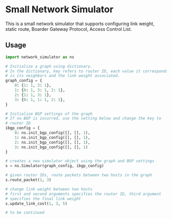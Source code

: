 # Small Network Simulator

This is a small network simulator that supports configuring link weight, static route, Boarder Gateway Protocol, Access Control List.

## Usage
```python
import network_simulator as ns

# Initialize a graph using dictionary.
# In the dictionary, key refers to router ID, each value it corresponds to 
# is its neighbors and the link weight associated.
graph_config = {
    0: {1: 1, 3: 1},
    1: {0: 1, 3: 1, 2: 1},
    2: {1: 1, 3: 1},
    3: {0: 1, 1: 1, 2: 1},
}

# Initialize BGP settings of the graph
# If no BGP is incurred, use the setting below and change the key to 
# router ID
ibgp_config = {
    0: ns.init_bgp_config([], [], 1),
    1: ns.init_bgp_config([], [], 1),
    2: ns.init_bgp_config([], [], 1),
    3: ns.init_bgp_config([], [], 1)
}

# creates a new simulator object using the graph and BGP settings
s = ns.Simulator(graph_config, ibgp_config)

# given router IDs, route packets between two hosts in the graph
s.route_packet(1, 3)

# change link weight between two hosts
# first and second arguments specifies the router ID, third argument
# specifies the final link weight
s.update_link_cost(1, 3, 5)

# to be continued
```

